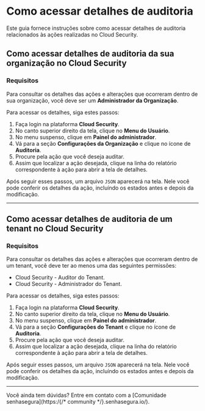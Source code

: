# Como acessar detalhes de auditoria

Este guia fornece instruções sobre como acessar detalhes de auditoria relacionados às ações realizadas no Cloud Security.


## Como acessar detalhes de auditoria da sua organização no Cloud Security

### Requisitos

Para consultar os detalhes das ações e alterações que ocorreram dentro de sua organização, você deve ser um **Administrador da Organização**.

Para acessar os detalhes, siga estes passos:

1. Faça login na plataforma **Cloud Security**.
2. No canto superior direito da tela, clique no **Menu do Usuário**.
3. No menu suspenso, clique em **Painel do administrador**.
4. Vá para a seção **Configurações da Organização** e clique no ícone de **Auditoria**.
5. Procure pela ação que você deseja auditar.
6. Assim que localizar a ação desejada, clique na linha do relatório correspondente à ação para abrir a tela de detalhes.

Após seguir esses passos, um arquivo `JSON` aparecerá na tela. Nele você pode conferir os detalhes da ação, incluíndo os estados antes e depois da modificação.


* * *

## Como acessar detalhes de auditoria de um tenant no Cloud Security


### Requisitos
Para consultar os detalhes das ações e alterações que ocorreram dentro de um tenant, você deve ter ao menos uma das seguintes permissões:

* Cloud Security - Auditor do Tenant.
* Cloud Security - Administrador do Tenant.


Para acessar os detalhes, siga estes passos:

1. Faça login na plataforma **Cloud Security**.
2. No canto superior direito da tela, clique no **Menu do Usuário**.
3. No menu suspenso, clique em **Painel do administrador**.
4. Vá para a seção **Configurações do Tenant** e clique no ícone de **Auditoria**.
5. Procure pela ação que você deseja auditar.
6. Assim que localizar a ação desejada, clique na linha do relatório correspondente à ação para abrir a tela de detalhes.

Após seguir esses passos, um arquivo `JSON` aparecerá na tela. Nele você pode conferir os detalhes da ação, incluíndo os estados antes e depois da modificação.





* * *
Você ainda tem dúvidas? Entre em contato com a [Comunidade senhasegura](https:/{/* community */}.senhasegura.io/).
